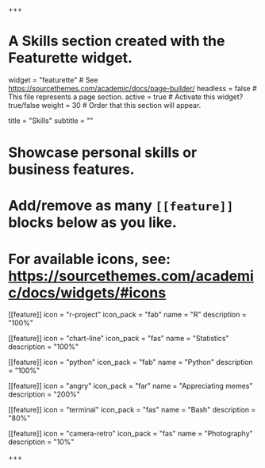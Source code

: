+++
# A Skills section created with the Featurette widget.
widget = "featurette"  # See https://sourcethemes.com/academic/docs/page-builder/
headless = false # This file represents a page section.
active = true  # Activate this widget? true/false
weight = 30  # Order that this section will appear.

title = "Skills"
subtitle = ""

# Showcase personal skills or business features.
# 
# Add/remove as many `[[feature]]` blocks below as you like.
# 
# For available icons, see: https://sourcethemes.com/academic/docs/widgets/#icons

[[feature]]
  icon = "r-project"
  icon_pack = "fab"
  name = "R"
  description = "100%"
  
[[feature]]
  icon = "chart-line"
  icon_pack = "fas"
  name = "Statistics"
  description = "100%" 
  
[[feature]]
  icon = "python"
  icon_pack = "fab"
  name = "Python"
  description = "100%"
  
[[feature]]
  icon = "angry"
  icon_pack = "far"
  name = "Appreciating memes"
  description = "200%"
  
[[feature]]
  icon = "terminal"
  icon_pack = "fas"
  name = "Bash"
  description = "80%"  


[[feature]]
  icon = "camera-retro"
  icon_pack = "fas"
  name = "Photography"
  description = "10%"

+++
